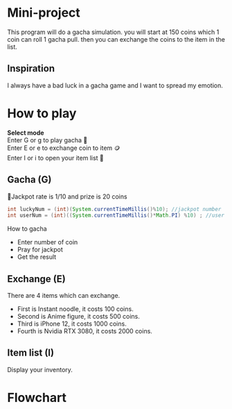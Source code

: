 # Mini-project
This program will do a gacha simulation. you will start at 150 coins which 1 coin can roll 1 gacha pull.
  then you can exchange the coins to the item in the list.

## Inspiration
I always have a bad luck in a gacha game and I want to spread my emotion.  

# How to play
**Select mode**  
Enter G or g to play gacha 🎲  
Enter E or e to exchange coin to item 🪙  
Enter I or i to open your item list 👜  

## Gacha (G)
🥇Jackpot rate is 1/10 and prize is 20 coins
```Java
int luckyNum = (int)(System.currentTimeMillis()%10); //jackpot number
int userNum = (int)((System.currentTimeMillis()*Math.PI) %10) ; //user random number
```
    
How to gacha
- Enter number of coin  
- Pray for jackpot
- Get the result 

## Exchange (E)
There are 4 items which can exchange.  
- First is Instant noodle, it costs 100 coins.  
- Second is Anime figure, it costs 500 coins.  
- Third is iPhone 12, it costs 1000 coins.  
- Fourth is Nvidia RTX 3080, it costs 2000 coins.  

## Item list (I)
Display your inventory.

# Flowchart
<a href="https://github.com/hoshizaki-iori/compro_java_mini_project/blob/main/flowchart.jpg"></a>

